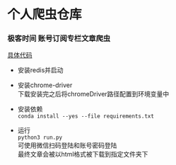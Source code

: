 
# 个人爬虫仓库

### 极客时间 账号订阅专栏文章爬虫
[具体代码](crawlers/geek_crawler.py)


 - 安装redis并启动  
 - 安装chrome-driver  
 下载安装完之后将chromeDriver路径配置到环境变量中  
 - 安装依赖  
`conda install --yes --file requirements.txt`
  
- 运行  
`python3 run.py`  
可使用微信扫码登陆和账号密码登陆  
最终文章会被以html格式被下载到指定文件夹下





